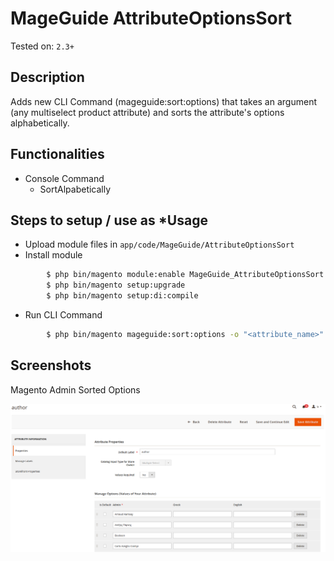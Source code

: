 # MageGuide AttributeOptionsSort
Tested on: ```2.3+```
## Description
Adds new CLI Command (mageguide:sort:options) that takes an argument (any multiselect product attribute) and sorts the attribute's options alphabetically.

## Functionalities 
- Console Command
	- SortAlpabetically

## Steps to setup / use as *Usage
- Upload module files in ``app/code/MageGuide/AttributeOptionsSort``
- Install module
```sh
        $ php bin/magento module:enable MageGuide_AttributeOptionsSort
        $ php bin/magento setup:upgrade
        $ php bin/magento setup:di:compile
```
- Run CLI Command
```sh
        $ php bin/magento mageguide:sort:options -o "<attribute_name>"
```

## Screenshots
Magento Admin Sorted Options

![Alt text](/Screenshots/admin-sorted-options.png?raw=true)